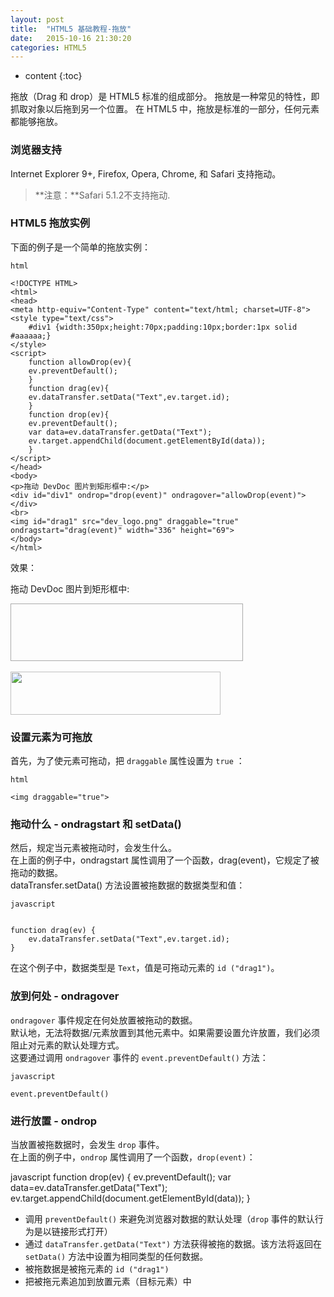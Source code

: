 ```yaml
---
layout: post
title:  "HTML5 基础教程-拖放"
date:   2015-10-16 21:30:20
categories: HTML5
---
```


* content
{:toc}


拖放（Drag 和 drop）是 HTML5 标准的组成部分。
拖放是一种常见的特性，即抓取对象以后拖到另一个位置。
在 HTML5 中，拖放是标准的一部分，任何元素都能够拖放。

### 浏览器支持


Internet Explorer 9+, Firefox, Opera, Chrome, 和 Safari 支持拖动。
> **注意：**Safari 5.1.2不支持拖动.

### HTML5 拖放实例

下面的例子是一个简单的拖放实例：

	html

    <!DOCTYPE HTML>
    <html>
    <head>
    <meta http-equiv="Content-Type" content="text/html; charset=UTF-8">
    <style type="text/css">
        #div1 {width:350px;height:70px;padding:10px;border:1px solid #aaaaaa;}
    </style>
    <script>
	    function allowDrop(ev){
		ev.preventDefault();
	    }
	    function drag(ev){
		ev.dataTransfer.setData("Text",ev.target.id);
	    }
	    function drop(ev){
		ev.preventDefault();
		var data=ev.dataTransfer.getData("Text");
		ev.target.appendChild(document.getElementById(data));
	    }
    </script>
    </head>
    <body>
	<p>拖动 DevDoc 图片到矩形框中:</p>
	<div id="div1" ondrop="drop(event)" ondragover="allowDrop(event)"></div>
	<br>
	<img id="drag1" src="dev_logo.png" draggable="true" ondragstart="drag(event)" width="336" height="69">
	</body>
    </html>


效果：

<html>
<head>
<meta http-equiv="Content-Type" content="text/html; charset=UTF-8">
<style type="text/css">
#div1 {width:350px;height:70px;padding:10px;border:1px solid #aaaaaa;}
</style>
<script>
function allowDrop(ev)
{
ev.preventDefault();
}
function drag(ev)
{
ev.dataTransfer.setData("Text",ev.target.id);
}
function drop(ev)
{
ev.preventDefault();
var data=ev.dataTransfer.getData("Text");
ev.target.appendChild(document.getElementById(data));
}
</script>
</head>
<body>
<p>拖动 DevDoc 图片到矩形框中:</p>
<div id="div1" ondrop="drop(event)" ondragover="allowDrop(event)"></div>
<br>
<img id="drag1" src="{{"/css/pics/wen_03.png" | prepend:site.baseurl}}" draggable="true" ondragstart="drag(event)" width="336" height="69">
</body>
</html>


### 设置元素为可拖放

首先，为了使元素可拖动，把 `draggable` 属性设置为 `true` ：

    html

    <img draggable="true">
    

### 拖动什么 - ondragstart 和 setData()

然后，规定当元素被拖动时，会发生什么。  
在上面的例子中，ondragstart 属性调用了一个函数，drag(event)，它规定了被拖动的数据。  
dataTransfer.setData() 方法设置被拖数据的数据类型和值：

    javascript


    function drag(ev) {
        ev.dataTransfer.setData("Text",ev.target.id);
    }


在这个例子中，数据类型是 `Text`，值是可拖动元素的 `id ("drag1")`。

### 放到何处 - ondragover

`ondragover` 事件规定在何处放置被拖动的数据。  
默认地，无法将数据/元素放置到其他元素中。如果需要设置允许放置，我们必须阻止对元素的默认处理方式。  
这要通过调用 `ondragover` 事件的 `event.preventDefault()` 方法：

    javascript

	event.preventDefault()
    

### 进行放置 - ondrop

当放置被拖数据时，会发生 `drop` 事件。  
在上面的例子中，`ondrop` 属性调用了一个函数，`drop(event)`：

javascript
    function drop(ev) {
        ev.preventDefault();
        var data=ev.dataTransfer.getData("Text");
        ev.target.appendChild(document.getElementById(data));
    }


- 调用 `preventDefault()` 来避免浏览器对数据的默认处理（`drop` 事件的默认行为是以链接形式打开）
- 通过 `dataTransfer.getData("Text")` 方法获得被拖的数据。该方法将返回在 `setData()` 方法中设置为相同类型的任何数据。
- 被拖数据是被拖元素的 `id ("drag1")`
- 把被拖元素追加到放置元素（目标元素）中
